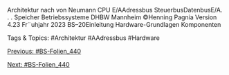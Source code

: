 Architektur nach von Neumann
CPU E/AAdressbus
SteuerbusDatenbusE/A. . . Speicher
Betriebssysteme DHBW Mannheim ©Henning Pagnia Version 4.23 Fr¨uhjahr 2023 BS–20Einleitung Hardware-Grundlagen
Komponenten

   Tags & Topics:
   #Architektur
   #AAdressbus
   #Hardware

[Previous: #BS-Folien_440](BS-Folien_440.md)

[Next: #BS-Folien_440](BS-Folien_440.md)